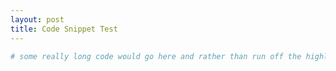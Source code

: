 ```yaml
---
layout: post
title: Code Snippet Test
---
```


<link rel="stylesheet" href="/public/css/syntax.scss">

```r
# some really long code would go here and rather than run off the highlighted snippet, I want it to scroll
```
